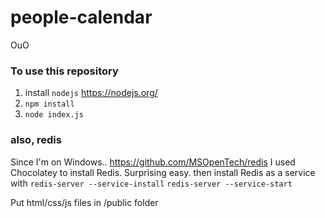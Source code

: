 # people-calendar
OuO

### To use this repository
1. install `nodejs` https://nodejs.org/
2. `npm install`
3. `node index.js`

### also, redis
Since I'm on Windows.. https://github.com/MSOpenTech/redis
I used Chocolatey to install Redis.  Surprising easy.
then install Redis as a service with 
`redis-server --service-install`
`redis-server --service-start`

Put html/css/js files in /public folder

